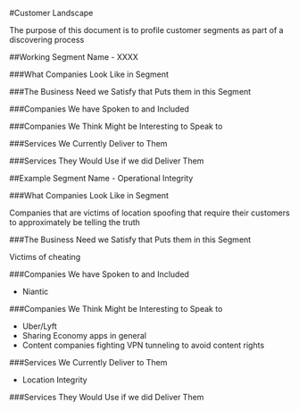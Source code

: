 #Customer Landscape

The purpose of this document is to profile customer segments as part of a discovering process

##Working Segment Name - XXXX

###What Companies Look Like in Segment

###The Business Need we Satisfy that Puts them in this Segment

###Companies We have Spoken to and Included

###Companies We Think Might be Interesting to Speak to

###Services We Currently Deliver to Them

###Services They Would Use if we did Deliver Them

##Example Segment Name - Operational Integrity

###What Companies Look Like in Segment

Companies that are victims of location spoofing that require their customers to approximately be telling the truth

###The Business Need we Satisfy that Puts them in this Segment

Victims of cheating

###Companies We have Spoken to and Included

 - Niantic

###Companies We Think Might be Interesting to Speak to

 - Uber/Lyft
 - Sharing Economy apps in general
 - Content companies fighting VPN tunneling to avoid content rights

###Services We Currently Deliver to Them

 - Location Integrity

###Services They Would Use if we did Deliver Them
